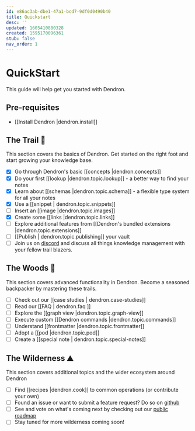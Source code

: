 ```yaml
---
id: e86ac3ab-dbe1-47a1-bcd7-9df0d0490b40
title: Quickstart
desc: ''
updated: 1605410880328
created: 1595170096361
stub: false
nav_order: 1
---
```

# QuickStart

This guide will help get you started with Dendron. 

## Pre-requisites

- [[Install Dendron |dendron.install]]
<!-- - Get familiar with the [basics](https://code.visualstudio.com/docs/editor/codebasics) of VSCode, an open source [IDE](https://www.codecademy.com/articles/what-is-an-ide) from Microsoft (and what Dendron is built on top of)  -->

## The Trail 🥾

This section covers the basics of Dendron. Get started on the right foot and start growing your knowledge base. 

- [x] Go through Dendron's basic [[concepts |dendron.concepts]]
- [x] Do your first [[lookup |dendron.topic.lookup]] - a better way to find your notes
- [x] Learn about [[schemas |dendron.topic.schema]] - a flexible type system for all your notes
- [x] Use a [[snippet | dendron.topic.snippets]]
- [ ] Insert an [[image |dendron.topic.images]]
- [x] Create some [[links |dendron.topic.links]]
- [ ] Explore additional features from [[Dendron's bundled extensions |dendron.topic.extensions]]
- [ ] [[Publish | dendron.topic.publishing]] your vault 
- [ ] Join us on [discord](https://discord.com/invite/6j85zNX) and discuss all things knowledge management with your fellow trail blazers.

## The Woods 🌲

This section covers advanced functionality in Dendron. Become a seasoned backpacker by mastering these trails.

- [ ] Check out our [[case studies | dendron.case-studies]]
- [ ] Read our [[FAQ | dendron.faq ]]
- [ ] Explore the [[graph view |dendron.topic.graph-view]]
- [ ] Execute custom [[Dendron commands |dendron.topic.commands]]
- [ ] Understand [[frontmatter |dendron.topic.frontmatter]]
- [ ] Adopt a [[pod |dendron.topic.pod]]
- [ ] Create a [[special note | dendron.topic.special-notes]]

## The Wilderness ⛰️

This section covers additional topics and the wider ecosystem around Dendron

- [ ] Find [[recipes |dendron.cook]] to common operations (or contribute your own)
- [ ] Found an issue or want to submit a feature request? Do so on [github](https://github.com/dendronhq/dendron/issues)
- [ ] See and vote on what's coming next by checking out our [public roadmap](https://github.com/orgs/dendronhq/projects/1)
- [ ] Stay tuned for more wilderness coming soon!
